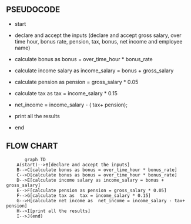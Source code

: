 ## PSEUDOCODE

  * start 

  * declare and accept the inputs (declare and accept gross salary, over time hour, bonus rate, pension, tax, bonus, net income and employee name)

  * calculate bonus as bonus = over_time_hour * bonus_rate
 
  * calculate income salary as income_salary = bonus + gross_salary

  * calculate pension as pension = gross_salary * 0.05

  * calculate tax as  tax = income_salary * 0.15

  * net_income = income_salary - ( tax+ pension);

  * print all the results

  * end

## FLOW CHART

   ```mermaid
          graph TD
       A(start)-->B[declare and accept the inputs]
       B-->C[calculate bonus as bonus = over_time_hour * bonus_rate]
       C-->D[calculate bonus as bonus = over_time_hour * bonus_rate]
       D-->E[calculate income salary as income_salary = bonus + gross_salary]
       E-->F[calculate pension as pension = gross_salary * 0.05]
       F-->G[calculate tax as  tax = income_salary * 0.15]
       G-->H[calculate net income as  net_income = income_salary - tax+ pension]
       H-->I[print all the results]
       I-->J(end)
